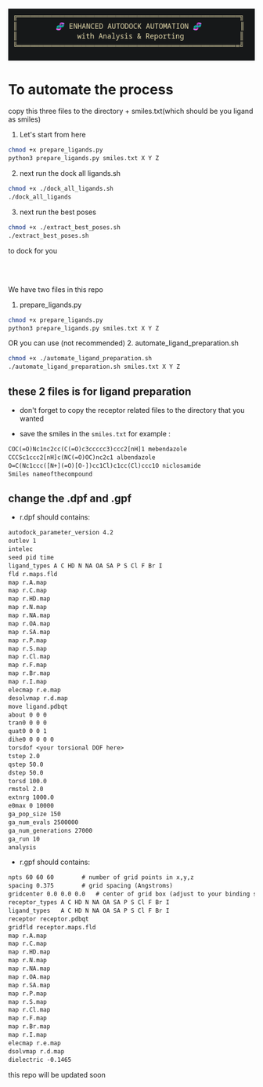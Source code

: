 
<p align="center">
  <img src="./image.png"/>
</p>


# To automate the process
copy this three files to the directory + smiles.txt(which should be you ligand as smiles) 
1. Let's start from here

```bash
chmod +x prepare_ligands.py
python3 prepare_ligands.py smiles.txt X Y Z
```

2. next run the dock all ligands.sh
```bash
chmod +x ./dock_all_ligands.sh
./dock_all_ligands
```

3. next run the best poses
```bash
chmod +x ./extract_best_poses.sh
./extract_best_poses.sh
```
to dock for you 


</br></br>



We have two files in this repo 
1. prepare_ligands.py 

```bash
chmod +x prepare_ligands.py
python3 prepare_ligands.py smiles.txt X Y Z
```
OR you can use (not recommended)
2. automate_ligand_preparation.sh
```bash
chmod +x ./automate_ligand_preparation.sh
./automate_ligand_preparation.sh smiles.txt X Y Z
```
these 2 files is for ligand preparation
---

- don't forget to copy the receptor related files to the directory that you wanted

- save the smiles in the `smiles.txt`
    for example :
```txt
COC(=O)Nc1nc2cc(C(=O)c3ccccc3)ccc2[nH]1 mebendazole
CCCSc1ccc2[nH]c(NC(=O)OC)nc2c1 albendazole
O=C(Nc1ccc([N+](=O)[O-])cc1Cl)c1cc(Cl)ccc1O niclosamide
Smiles nameofthecompound
```

## change the .dpf and .gpf
- r.dpf should contains:
```txt
autodock_parameter_version 4.2
outlev 1
intelec
seed pid time
ligand_types A C HD N NA OA SA P S Cl F Br I
fld r.maps.fld
map r.A.map
map r.C.map
map r.HD.map
map r.N.map
map r.NA.map
map r.OA.map
map r.SA.map
map r.P.map
map r.S.map
map r.Cl.map
map r.F.map
map r.Br.map
map r.I.map
elecmap r.e.map
desolvmap r.d.map
move ligand.pdbqt
about 0 0 0
tran0 0 0 0
quat0 0 0 1
dihe0 0 0 0 0
torsdof <your torsional DOF here>
tstep 2.0
qstep 50.0
dstep 50.0
torsd 100.0
rmstol 2.0
extnrg 1000.0
e0max 0 10000
ga_pop_size 150
ga_num_evals 2500000
ga_num_generations 27000
ga_run 10
analysis
```

- r.gpf should contains:
```txt
npts 60 60 60        # number of grid points in x,y,z
spacing 0.375        # grid spacing (Angstroms)
gridcenter 0.0 0.0 0.0   # center of grid box (adjust to your binding site)
receptor_types A C HD N NA OA SA P S Cl F Br I
ligand_types   A C HD N NA OA SA P S Cl F Br I
receptor receptor.pdbqt
gridfld receptor.maps.fld
map r.A.map
map r.C.map
map r.HD.map
map r.N.map
map r.NA.map
map r.OA.map
map r.SA.map
map r.P.map
map r.S.map
map r.Cl.map
map r.F.map
map r.Br.map
map r.I.map
elecmap r.e.map
dsolvmap r.d.map
dielectric -0.1465
```
this repo will be updated soon 